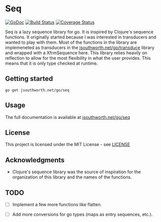 # Seq

[![GoDoc](https://godoc.org/jsouthworth.net/go/seq?status.svg)](https://godoc.org/jsouthworth.net/go/seq)
[![Build Status](https://travis-ci.org/jsouthworth/seq.svg?branch=master)](https://travis-ci.org/jsouthworth/seq)
[![Coverage Status](https://coveralls.io/repos/github/jsouthworth/seq/badge.svg?branch=master)](https://coveralls.io/github/jsouthworth/seq?branch=master)

Seq is a lazy sequence library for go. It is inspired by Clojure's sequence functions. It originally started because I was interested in transducers and wanted to play with them. Most of the functions in the library are implemeneted as transducers in the [jsouthworth.net/go/transduce](https://godoc.org/jsouthworth.net/go/transduce) library and wrapped with a XfrmSequence here. This library relies heavily on reflection to allow for the most flexibility in what the user provides. This means that it is only type checked at runtime.

## Getting started
```
go get jsouthworth.net/go/seq
```

## Usage

The full documentation is available at
[jsouthworth.net/go/seq](https://jsouthworth.net/go/seq)

## License

This project is licensed under the MIT License - see [LICENSE](LICENSE)

## Acknowledgments

* Clojure's sequence library was the source of inspiration for the organization of this library and the names of the functions.

## TODO

* [ ] Implement a few more functions like flatten.
* [ ] Add more conversions for go types (maps as entry sequences, etc.).

